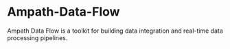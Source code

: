 # Ampath-Data-Flow
Ampath Data Flow is a toolkit for building data integration and real-time data processing pipelines.

